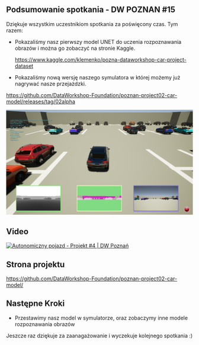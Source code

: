 ## Podsumowanie spotkania - DW POZNAN #15

Dziękuje wszystkim uczestnikiom spotkania za poświęcony czas. Tym razem:

* Pokazaliśmy nasz pierwszy model UNET do uczenia rozpoznawania obrazów i można go zobaczyć na stronie Kaggle.

  https://www.kaggle.com/klemenko/pozna-dataworkshop-car-project-dataset

* Pokazaliśmy nową wersję naszego symulatora w której możemy już nagrywać nasze przejażdzki.

https://github.com/DataWorkshop-Foundation/poznan-project02-car-model/releases/tag/02alpha

![1601645866714](assets/94930046-25d9d280-04c6-11eb-9a2a-8004d33d9f90.png)



## Video

[![Autonomiczny pojazd - Projekt #4 | DW Poznań](http://img.youtube.com/vi/4BbZkidn43s/0.jpg)](https://www.youtube.com/watch?v=4BbZkidn43s)

## Strona projektu

https://github.com/DataWorkshop-Foundation/poznan-project02-car-model/

## Następne Kroki

* Przestawimy nasz model w symulatorze, oraz zobaczymy inne modele rozpoznawania obrazów



Jeszcze raz dziękuje za zaanagażowanie i wyczekuje kolejnego spotkania :) 